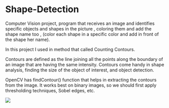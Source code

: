 # Shape-Detection
Computer Vision project, program that receives an image and identifies specific objects and shapes in the picture , coloring them and add the shape name too , (color each shape in a specific color and add in front of the shape her name).

In this project I used in method that called Counting Contours.

Contours are defined as the line joining all the points along the boundary of an image that are having the same intensity. Contours come handy in shape analysis, finding the size of the object of interest, and object detection.

OpenCV has findContour() function that helps in extracting the contours from the image. It works best on binary images, so we should first apply thresholding techniques, Sobel edges, etc.



![](https://i.makeagif.com/media/8-25-2019/JnOLUp.gif)

